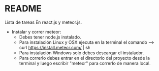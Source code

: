 # README #

Lista de tareas En react.js y meteor.js.

* Instalar y correr meteor:
     - Debes tener node.js instalado.
     - Para instalación Linux y OSX ejecuta en la terminal el comando --> curl https://install.meteor.com/ | sh
     - Para instalación Windows solo debes descargar el instalador.
     - Para correrlo debes entrar en el directorio del proyecto desde la terminal y luego escribir "meteor" para correrlo de manera local. 